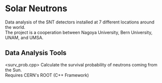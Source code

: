 # Solar Neutrons

Data analysis of the SNT detectors installed at 7 different locations around the world.<br>
The project is a cooperation between Nagoya University, Bern University, UNAM, and UMSA.<br>

## Data Analysis Tools

<surv_prob.cpp> Calculate the survival probability of neutrons coming from the Sun.<br>
Requires CERN's ROOT (C++ Framework)

